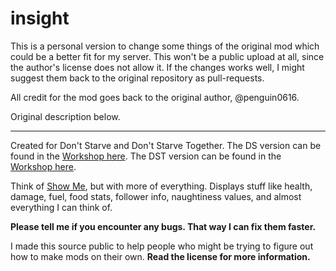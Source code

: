 # insight
This is a personal version to change some things of the original mod which could be a better fit for my server. This won't be a public upload at all, since the author's license does not allow it. If the changes works well, I might suggest them back to the original repository as pull-requests.

All credit for the mod goes back to the original author, @penguin0616.

Original description below.

---

Created for Don't Starve and Don't Starve Together.
The DS version can be found in the [Workshop here](https://steamcommunity.com/sharedfiles/filedetails/?id=2081254154).
The DST version can be found in the [Workshop here](https://steamcommunity.com/sharedfiles/filedetails/?id=2189004162).

Think of [Show Me](https://steamcommunity.com/sharedfiles/filedetails/?id=666155465), but with more of everything.
Displays stuff like health, damage, fuel, food stats, follower info, naughtiness values, and almost everything I can think of.

**Please tell me if you encounter any bugs. That way I can fix them faster.**

I made this source public to help people who might be trying to figure out how to make mods on their own.
**Read the license for more information.**
